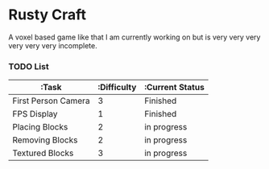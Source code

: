 # Rusty Craft

A voxel based game like that I am currently working on but is very very very very very very incomplete.

### TODO List

| :Task               | :Difficulty | :Current Status |
| ------------------- | ----------- | --------------- |
| First Person Camera | 3           | Finished        |
| FPS Display         | 1           | Finished        |
| Placing Blocks      | 2           | in progress     |
| Removing Blocks     | 2           | in progress     |
| Textured Blocks     | 3           | in progress     |
